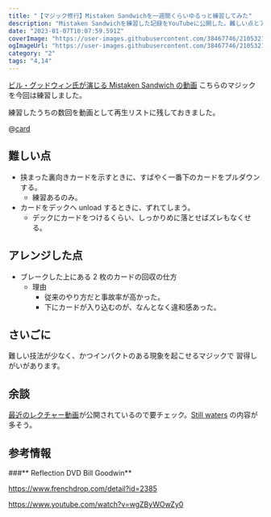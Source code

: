 ```yaml
---
title: "【マジック修行】Mistaken Sandwichを一週間くらいゆるっと練習してみた"
description: "Mistaken Sandwichを練習した記録をYouTubeに公開した。難しい点とアレンジした点を加えて書いている。"
date: "2023-01-07T10:07:59.591Z"
coverImage: "https://user-images.githubusercontent.com/38467746/210532142-d21b4450-42c7-4f97-a0eb-3f93ce115f24.jpeg"
ogImageUrl: "https://user-images.githubusercontent.com/38467746/210532142-d21b4450-42c7-4f97-a0eb-3f93ce115f24.jpeg"
category: "2"
tags: "4,14"
---
```


[ビル・グッドウィン氏が演じる Mistaken Sandwich の動画](https://www.vanishingincmagic.com/card-magic-downloads/mistaken-sandwich/)
こちらのマジックを今回は練習しました。

練習したうちの数回を動画として再生リストに残しておきました。

@[card](https://youtube.com/playlist?list=PLeb-P495b535hv2noz-pNYt5xeNOV-KoL)

## **難しい点**

- 挟まった裏向きカードを示すときに、すばやく一番下のカードをプルダウンする。
  - 練習あるのみ。
- カードをデックへ unload するときに、ずれてしまう。
  - デックにカードをつけるくらい、しっかりめに落とせばズレもなくせる。

## **アレンジした点**

- ブレークした上にある 2 枚のカードの回収の仕方
  - 理由
    - 従来のやり方だと事故率が高かった。
    - 下にカードが入り込むのが、なんとなく違和感あった。

## **さいごに**

難しい技法が少なく、かつインパクトのある現象を起こせるマジックで
習得しがいがあります。

## **余談**

[最近のレクチャー動画](https://club.conjuror.community/billy-goodwin-living-room-lecture-july-2022/)が公開されているので要チェック。[Still waters](https://www.youtube.com/watch?v=gUpSOrJAP7I) の内容が多そう。

## **参考情報**

###** Reflection DVD Bill Goodwin**

https://www.frenchdrop.com/detail?id=2385

https://www.youtube.com/watch?v=wgZByWOwZy0
